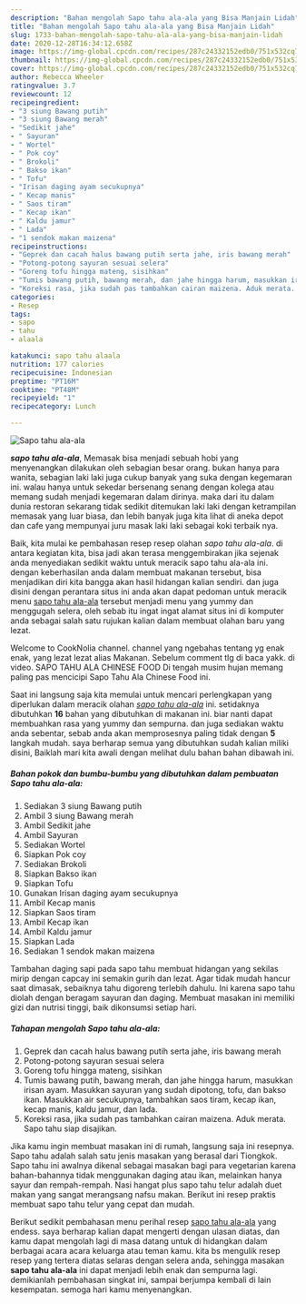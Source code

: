 ```yaml
---
description: "Bahan mengolah Sapo tahu ala-ala yang Bisa Manjain Lidah"
title: "Bahan mengolah Sapo tahu ala-ala yang Bisa Manjain Lidah"
slug: 1733-bahan-mengolah-sapo-tahu-ala-ala-yang-bisa-manjain-lidah
date: 2020-12-28T16:34:12.658Z
image: https://img-global.cpcdn.com/recipes/287c24332152edb0/751x532cq70/sapo-tahu-ala-ala-foto-resep-utama.jpg
thumbnail: https://img-global.cpcdn.com/recipes/287c24332152edb0/751x532cq70/sapo-tahu-ala-ala-foto-resep-utama.jpg
cover: https://img-global.cpcdn.com/recipes/287c24332152edb0/751x532cq70/sapo-tahu-ala-ala-foto-resep-utama.jpg
author: Rebecca Wheeler
ratingvalue: 3.7
reviewcount: 12
recipeingredient:
- "3 siung Bawang putih"
- "3 siung Bawang merah"
- "Sedikit jahe"
- " Sayuran"
- " Wortel"
- " Pok coy"
- " Brokoli"
- " Bakso ikan"
- " Tofu"
- "Irisan daging ayam secukupnya"
- " Kecap manis"
- " Saos tiram"
- " Kecap ikan"
- " Kaldu jamur"
- " Lada"
- "1 sendok makan maizena"
recipeinstructions:
- "Geprek dan cacah halus bawang putih serta jahe, iris bawang merah"
- "Potong-potong sayuran sesuai selera"
- "Goreng tofu hingga mateng, sisihkan"
- "Tumis bawang putih, bawang merah, dan jahe hingga harum, masukkan irisan ayam. Masukkan sayuran yang sudah dipotong, tofu, dan bakso ikan. Masukkan air secukupnya, tambahkan saos tiram, kecap ikan, kecap manis, kaldu jamur, dan lada."
- "Koreksi rasa, jika sudah pas tambahkan cairan maizena. Aduk merata. Sapo tahu siap disajikan."
categories:
- Resep
tags:
- sapo
- tahu
- alaala

katakunci: sapo tahu alaala 
nutrition: 177 calories
recipecuisine: Indonesian
preptime: "PT16M"
cooktime: "PT48M"
recipeyield: "1"
recipecategory: Lunch

---
```



![Sapo tahu ala-ala](https://img-global.cpcdn.com/recipes/287c24332152edb0/751x532cq70/sapo-tahu-ala-ala-foto-resep-utama.jpg)

<b><i>sapo tahu ala-ala</i></b>, Memasak bisa menjadi sebuah hobi yang menyenangkan dilakukan oleh sebagian besar orang. bukan hanya para wanita, sebagian laki laki juga cukup banyak yang suka dengan kegemaran ini. walau hanya untuk sekedar bersenang senang dengan kolega atau memang sudah menjadi kegemaran dalam dirinya. maka dari itu dalam dunia restoran sekarang tidak sedikit ditemukan laki laki dengan ketrampilan memasak yang luar biasa, dan lebih banyak juga kita lihat di aneka depot dan cafe yang mempunyai juru masak laki laki sebagai koki terbaik nya.

Baik, kita mulai ke pembahasan resep resep olahan <i>sapo tahu ala-ala</i>. di antara kegiatan kita, bisa jadi akan terasa menggembirakan jika sejenak anda menyediakan sedikit waktu untuk meracik sapo tahu ala-ala ini. dengan keberhasilan anda dalam membuat makanan tersebut, bisa menjadikan diri kita bangga akan hasil hidangan kalian sendiri. dan juga disini dengan perantara situs ini anda akan dapat pedoman untuk meracik menu <u>sapo tahu ala-ala</u> tersebut menjadi menu yang yummy dan menggugah selera, oleh sebab itu ingat ingat alamat situs ini di komputer anda sebagai salah satu rujukan kalian dalam membuat olahan baru yang lezat.

Welcome to CookNolia channel. channel yang ngebahas tentang yg enak enak, yang lezat lezat alias Makanan. Sebelum comment tlg di baca yakk. di video. SAPO TAHU ALA CHINESE FOOD Di tengah musim hujan memang paling pas mencicipi Sapo Tahu Ala Chinese Food ini.


Saat ini langsung saja kita memulai untuk mencari perlengkapan yang diperlukan dalam meracik olahan <u><i>sapo tahu ala-ala</i></u> ini. setidaknya dibutuhkan <b>16</b> bahan yang dibutuhkan di makanan ini. biar nanti dapat membuahkan rasa yang yummy dan sempurna. dan juga sediakan waktu anda sebentar, sebab anda akan memprosesnya paling tidak dengan <b>5</b> langkah mudah. saya berharap semua yang dibutuhkan sudah kalian miliki disini, Baiklah mari kita awali dengan melihat dulu bahan bahan dibawah ini.

<!--inarticleads1-->

##### Bahan pokok dan bumbu-bumbu yang dibutuhkan dalam pembuatan Sapo tahu ala-ala:

1. Sediakan 3 siung Bawang putih
1. Ambil 3 siung Bawang merah
1. Ambil Sedikit jahe
1. Ambil  Sayuran
1. Sediakan  Wortel
1. Siapkan  Pok coy
1. Sediakan  Brokoli
1. Siapkan  Bakso ikan
1. Siapkan  Tofu
1. Gunakan Irisan daging ayam secukupnya
1. Ambil  Kecap manis
1. Siapkan  Saos tiram
1. Ambil  Kecap ikan
1. Ambil  Kaldu jamur
1. Siapkan  Lada
1. Sediakan 1 sendok makan maizena


Tambahan daging sapi pada sapo tahu membuat hidangan yang sekilas mirip dengan capcay ini semakin gurih dan lezat. Agar tidak mudah hancur saat dimasak, sebaiknya tahu digoreng terlebih dahulu. Ini karena sapo tahu diolah dengan beragam sayuran dan daging. Membuat masakan ini memiliki gizi dan nutrisi tinggi, baik dikonsumsi setiap hari. 

<!--inarticleads2-->

##### Tahapan mengolah Sapo tahu ala-ala:

1. Geprek dan cacah halus bawang putih serta jahe, iris bawang merah
1. Potong-potong sayuran sesuai selera
1. Goreng tofu hingga mateng, sisihkan
1. Tumis bawang putih, bawang merah, dan jahe hingga harum, masukkan irisan ayam. Masukkan sayuran yang sudah dipotong, tofu, dan bakso ikan. Masukkan air secukupnya, tambahkan saos tiram, kecap ikan, kecap manis, kaldu jamur, dan lada.
1. Koreksi rasa, jika sudah pas tambahkan cairan maizena. Aduk merata. Sapo tahu siap disajikan.


Jika kamu ingin membuat masakan ini di rumah, langsung saja ini resepnya. Sapo tahu adalah salah satu jenis masakan yang berasal dari Tiongkok. Sapo tahu ini awalnya dikenal sebagai masakan bagi para vegetarian karena bahan-bahannya tidak menggunakan daging atau ikan, melainkan hanya sayur dan rempah-rempah. Nasi hangat plus sapo tahu telur adalah duet makan yang sangat merangsang nafsu makan. Berikut ini resep praktis membuat sapo tahu telur yang cepat dan mudah. 

Berikut sedikit pembahasan menu perihal resep <u>sapo tahu ala-ala</u> yang endess. saya berharap kalian dapat mengerti dengan ulasan diatas, dan kamu dapat mengolah lagi di masa datang untuk di hidangkan dalam berbagai acara acara keluarga atau teman kamu. kita bs mengulik resep resep yang tertera diatas selaras dengan selera anda, sehingga masakan <b>sapo tahu ala-ala</b> ini dapat menjadi lebih enak dan sempurna lagi. demikianlah pembahasan singkat ini, sampai berjumpa kembali di lain kesempatan. semoga hari kamu menyenangkan.
